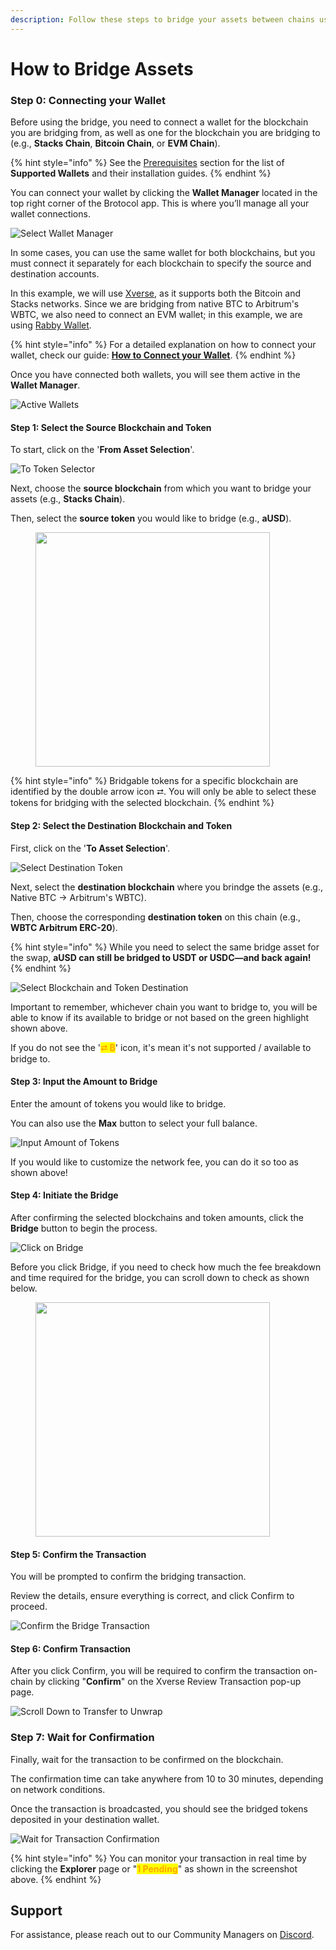 ```yaml
---
description: Follow these steps to bridge your assets between chains using Brotocol!
---
```


# How to Bridge Assets

### Step 0: Connecting your Wallet

Before using the bridge, you need to connect a wallet for the blockchain you are bridging from, as well as one for the blockchain you are bridging to (e.g., **Stacks Chain**, **Bitcoin Chain**, or **EVM Chain**).

{% hint style="info" %}
See the [Prerequisites](../../introduction/getting-started/prerequisites/) section for the list of **Supported Wallets** and their installation guides.
{% endhint %}

You can connect your wallet by clicking the **Wallet Manager** located in the top right corner of the Brotocol app. This is where you’ll manage all your wallet connections.

![Select Wallet Manager](<../../.gitbook/assets/Screenshot 2025-04-16 at 12.29.06 PM.png>)

In some cases, you can use the same wallet for both blockchains, but you must connect it separately for each blockchain to specify the source and destination accounts.

In this example, we will use [Xverse](https://www.xverse.app/), as it supports both the Bitcoin and Stacks networks. Since we are bridging from native BTC to Arbitrum's WBTC, we also need to connect an EVM wallet; in this example, we are using [Rabby Wallet](https://rabby.io/).

{% hint style="info" %}
For a detailed explanation on how to connect your wallet, check our guide: [**How to Connect your Wallet**](../../introduction/getting-started/prerequisites/how-to-connect-your-wallet.md).
{% endhint %}

Once you have connected both wallets, you will see them active in the **Wallet Manager**.

![Active Wallets](<../../.gitbook/assets/Screenshot 2025-04-18 at 12.27.10 PM.png>)

#### Step 1: Select the Source Blockchain and Token

To start, click on the '**From Asset Selection**'.

![To Token Selector](<../../.gitbook/assets/Screenshot 2025-04-18 at 12.24.27 PM.png>)

Next, choose the **source blockchain** from which you want to bridge your assets (e.g., **Stacks Chain**).&#x20;

Then, select the **source token** you would like to bridge (e.g., **aUSD**).

<figure><img src="../../.gitbook/assets/Screenshot 2025-04-18 at 12.28.20 PM.png" alt="" width="375"><figcaption></figcaption></figure>

{% hint style="info" %}
Bridgable tokens for a specific blockchain are identified by the double arrow icon ⮂. You will only be able to select these tokens for bridging with the selected blockchain.
{% endhint %}

#### Step 2: Select the Destination Blockchain and Token

First, click on the  '**To Asset Selection**'.

![Select Destination Token](<../../.gitbook/assets/Screenshot 2025-04-18 at 12.29.28 PM.png>)

Next, select the **destination blockchain** where you brindge the assets (e.g., Native BTC -> Arbitrum's WBTC).&#x20;

Then, choose the corresponding **destination token** on this chain (e.g., **WBTC Arbitrum ERC-20**).

{% hint style="info" %}
While you need to select the same bridge asset for the swap, **aUSD can still be bridged to USDT or USDC—and back again!**
{% endhint %}

![Select Blockchain and Token Destination](<../../.gitbook/assets/Screenshot 2025-04-18 at 12.32.42 PM.png>)

Important to remember, whichever chain you want to bridge to, you will be able to know if its available to bridge or not based on the green highlight shown above.&#x20;

If you do not see the '<mark style="color:orange;">**⮂ ₿**</mark>' icon, it's mean it's not supported / available to bridge to.&#x20;

#### Step 3: Input the Amount to Bridge

Enter the amount of tokens you would like to bridge.&#x20;

You can also use the **Max** button to select your full balance.

![Input Amount of Tokens](<../../.gitbook/assets/Screenshot 2025-04-18 at 12.40.50 PM.png>)

If you would like to customize the network fee, you can do it so too as shown above!

#### Step 4: Initiate the Bridge

After confirming the selected blockchains and token amounts, click the **Bridge** button to begin the process.

![Click on Bridge](<../../.gitbook/assets/Screenshot 2025-04-18 at 12.41.50 PM.png>)

Before you click Bridge, if you need to check how much the fee breakdown and time required for the bridge, you can scroll down to check as shown below.

<figure><img src="../../.gitbook/assets/Screenshot 2025-04-18 at 12.42.34 PM.png" alt="" width="375"><figcaption></figcaption></figure>

#### Step 5: Confirm the Transaction

You will be prompted to confirm the bridging transaction.&#x20;

Review the details, ensure everything is correct, and click Confirm to proceed.

![Confirm the Bridge Transaction](<../../.gitbook/assets/Screenshot 2025-04-18 at 1.00.28 PM.png>)

#### Step 6: Confirm Transaction

After you click Confirm, you will be required to confirm the transaction on-chain by clicking "**Confirm**" on the Xverse Review Transaction pop-up page.

![Scroll Down to Transfer to Unwrap](<../../.gitbook/assets/Screenshot 2025-04-18 at 1.01.26 PM.png>)

### Step 7: Wait for Confirmation

Finally, wait for the transaction to be confirmed on the blockchain.&#x20;

The confirmation time can take anywhere from 10 to 30 minutes, depending on network conditions.&#x20;

Once the transaction is broadcasted, you should see the bridged tokens deposited in your destination wallet.

![Wait for Transaction Confirmation](<../../.gitbook/assets/Screenshot 2025-04-16 at 5.12.27 PM.png>)

{% hint style="info" %}
You can monitor your transaction in real time by clicking the **Explorer** page or "<mark style="color:orange;">**1 Pending**</mark>" as shown in the screenshot above.
{% endhint %}

## Support

For assistance, please reach out to our Community Managers on [Discord](https://discord.gg/brotocol).